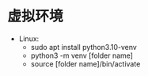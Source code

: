 # 虚拟环境
- Linux:
  - sudo apt install python3.10-venv
  - python3 -m venv [folder name]
  - source [folder name]/bin/activate